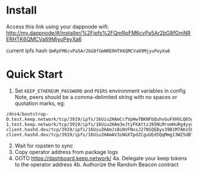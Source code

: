 # Install
Access this link using your dappnode wifi:
http://my.dappnode/#/installer/%2Fipfs%2FQmRpFM6cvPa5Ar2bG8fGmNRERHTK6QMCVa89MjyuPeyXa6

current ipfs hash `QmRpFM6cvPa5Ar2bG8fGmNRERHTK6QMCVa89MjyuPeyXa6`

# Quick Start
1. Set `KEEP_ETHEREUM_PASSWORD` and `PEERS` environment variables in config
Note, peers should be a comma-delimited string with no spaces or quotation marks, eg:
```
/dns4/bootstrap-0.test.keep.network/tcp/3919/ipfs/16Uiu2HAmCcfVpHwfBKNFbQuhvGuFXHVLQ65gB4sJm7HyrcZuLttH,/dns4/bootstrap-1.test.keep.network/tcp/3919/ipfs/16Uiu2HAm3eJtyFKAttzJ85NLMromHuRg4yyum3CREMf6CHBBV6KY,/dns4/testnet.keep-client.hashd.dev/tcp/3919/ipfs/16Uiu2HAmJsBiNVFNxsJ27NSQEByv39B1M7AKx5FrAc1htqYhHGhU,/dns4/testnet2.keep-client.hashd.dev/tcp/3919/ipfs/16Uiu2HAmAV3sNGXTpdZCguUEd5QqMmg13WZ5dBTtjbhYeQmTHwgM
```
2. Wait for ropsten to sync
3. Copy operator address from package logs
4. GOTO https://dashboard.keep.network/
  4a. Delegate your keep tokens to the operator address
  4b. Authorize the Random Beacon contract

